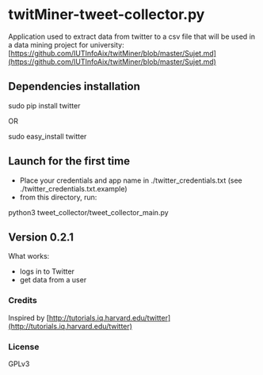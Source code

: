twitMiner-tweet-collector.py
============================

Application used to extract data from twitter to a csv file that will be used in a data mining project for university:
[https://github.com/IUTInfoAix/twitMiner/blob/master/Sujet.md](https://github.com/IUTInfoAix/twitMiner/blob/master/Sujet.md)

## Dependencies installation
sudo pip install twitter

OR

sudo easy_install twitter

## Launch for the first time
- Place your credentials and app name in ./twitter\_credentials.txt (see ./twitter\_credentials.txt.example)
- from this directory, run:

python3 tweet\_collector/tweet\_collector_main.py

## Version 0.2.1
What works:

- logs in to Twitter
- get data from a user

### Credits
Inspired by [http://tutorials.iq.harvard.edu/twitter](http://tutorials.iq.harvard.edu/twitter)

### License
GPLv3
